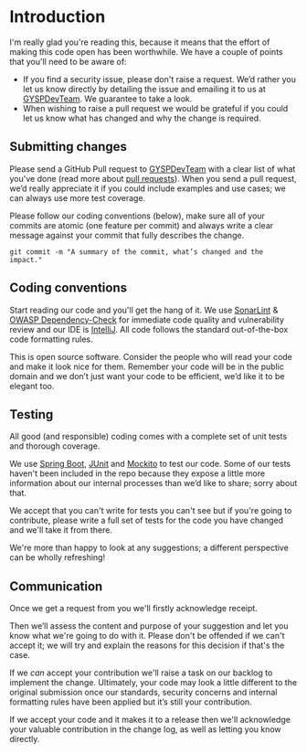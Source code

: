 # Introduction

I'm really glad you're reading this, because it means that the effort of making this code open has been worthwhile.  We have a couple of points that you'll need to be aware of:

* If you find a security issue, please don't raise a request.  We’d rather you let us know directly by detailing the issue and emailing it to us at [GYSPDevTeam](mailto:longbenton.gysp_development@dwp.gsi.gov.uk).  We guarantee to take a look.
* When wishing to raise a pull request we would be grateful if you could let us know what has changed and why the change is required.

## Submitting changes

Please send a GitHub Pull request to [GYSPDevTeam](mailto:longbenton.gysp_development@dwp.gsi.gov.uk?Subject=Pull%20Request) with a clear list of what you've done (read more about [pull requests](https://help.github.com/articles/about-pull-requests/)).  When you send a pull request, we’d really appreciate it if you could include examples and use cases; we can always use more test coverage.
  
Please follow our coding conventions (below), make sure all of your commits are atomic (one feature per commit) and always write a clear message against your commit that fully describes the change.

    git commit -m "A summary of the commit, what’s changed and the impact."

## Coding conventions

Start reading our code and you'll get the hang of it.  We use [SonarLint](http://www.sonarlint.org/intellij/) & [OWASP Dependency-Check](https://github.com/jeremylong/DependencyCheck) for immediate code quality and vulnerability review and our IDE is [IntelliJ](https://www.jetbrains.com/idea/).  All code follows the standard out-of-the-box code formatting rules.

This is open source software.  Consider the people who will read your code and make it look nice for them. Remember your code will be in the public domain and we don’t just want your code to be efficient, we’d like it to be elegant too.

## Testing

All good (and responsible) coding comes with a complete set of unit tests and thorough coverage.  

We use [Spring Boot](https://docs.spring.io/spring-boot/docs/current/reference/html/boot-features-testing.html), [JUnit](http://junit.org/junit4/) and [Mockito](http://site.mockito.org/) to test our code.  Some of our tests haven't been included in the repo because they expose a little more information about our internal processes than we’d like to share; sorry about that.

We accept that you can't write for tests you can't see but if you're going to contribute, please write a full set of tests for the code you have changed and we'll take it from there.  

We're more than happy to look at any suggestions; a different perspective can be wholly refreshing!

## Communication

Once we get a request from you we'll firstly acknowledge receipt.

Then we’ll assess the content and purpose of your suggestion and let you know what we're going to do with it.  Please don't be offended if we can't accept it; we will try and explain the reasons for this decision if that's the case.

If we _can_ accept your contribution we'll raise a task on our backlog to implement the change.  Ultimately, your code may look a little different to the original submission once our standards, security concerns and internal formatting rules have been applied but it’s still your contribution.  

If we accept your code and it makes it to a release then we'll acknowledge your valuable contribution in the change log, as well as letting you know directly.

